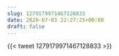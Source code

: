 ```yaml
---
slug: 1279179971467128833
date: 2020-07-03 22:27:25+00:00
draft: false
---
```


{{< tweet 1279179971467128833 >}}
